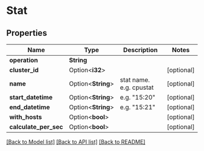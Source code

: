 # Stat

## Properties

Name | Type | Description | Notes
------------ | ------------- | ------------- | -------------
**operation** | **String** |  | 
**cluster_id** | Option<**i32**> |  | [optional]
**name** | Option<**String**> | stat name. e.g. cpustat | [optional]
**start_datetime** | Option<**String**> | e.g. \"15:20\" | [optional]
**end_datetime** | Option<**String**> | e.g. \"15:21\" | [optional]
**with_hosts** | Option<**bool**> |  | [optional]
**calculate_per_sec** | Option<**bool**> |  | [optional]

[[Back to Model list]](../README.md#documentation-for-models) [[Back to API list]](../README.md#documentation-for-api-endpoints) [[Back to README]](../README.md)


